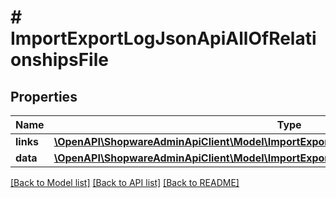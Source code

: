 # # ImportExportLogJsonApiAllOfRelationshipsFile

## Properties

Name | Type | Description | Notes
------------ | ------------- | ------------- | -------------
**links** | [**\OpenAPI\ShopwareAdminApiClient\Model\ImportExportLogJsonApiAllOfRelationshipsFileLinks**](ImportExportLogJsonApiAllOfRelationshipsFileLinks.md) |  | [optional]
**data** | [**\OpenAPI\ShopwareAdminApiClient\Model\ImportExportLogJsonApiAllOfRelationshipsFileData**](ImportExportLogJsonApiAllOfRelationshipsFileData.md) |  | [optional]

[[Back to Model list]](../../README.md#models) [[Back to API list]](../../README.md#endpoints) [[Back to README]](../../README.md)

